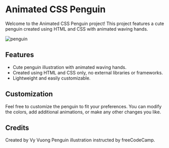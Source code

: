 # Animated CSS Penguin

Welcome to the Animated CSS Penguin project! This project features a cute penguin created using HTML and CSS with animated waving hands.

![penguin](https://github.com/vlqv9210/Love-Penguin/assets/114469811/05f0ba3d-16ba-453a-871f-ddd8da91807f)

## Features

- Cute penguin illustration with animated waving hands.
- Created using HTML and CSS only, no external libraries or frameworks.
- Lightweight and easily customizable.

## Customization
Feel free to customize the penguin to fit your preferences. You can modify the colors, add additional animations, or make any other changes you like.

## Credits
Created by Vy Vuong
Penguin illustration instructed by freeCodeCamp.
